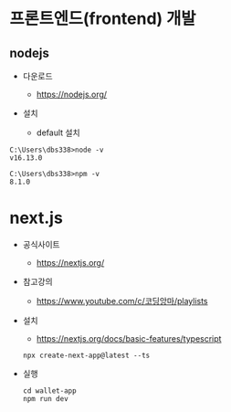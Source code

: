 # 프론트엔드(frontend) 개발

## nodejs

* 다운로드
  - https://nodejs.org/
  
* 설치
  - default 설치
```console
C:\Users\dbs338>node -v
v16.13.0

C:\Users\dbs338>npm -v
8.1.0
```


# next.js

* 공식사이트
  - https://nextjs.org/
  
* 참고강의
  - https://www.youtube.com/c/코딩앙마/playlists
  
* 설치
  - https://nextjs.org/docs/basic-features/typescript
       
  ```console
  npx create-next-app@latest --ts
  ```
  
* 실행
  ```
  cd wallet-app
  npm run dev
  ```
  
